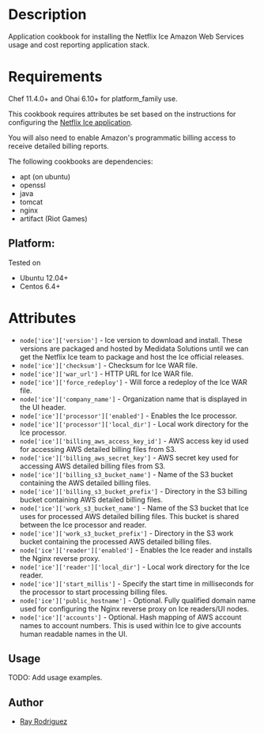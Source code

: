 Description
===========

Application cookbook for installing the Netflix Ice Amazon Web Services usage
and cost reporting application stack.

Requirements
============

Chef 11.4.0+ and Ohai 6.10+ for platform_family use.

This cookbook requires attributes be set based on the instructions for 
configuring the [Netflix Ice application](https://github.com/Netflix/ice).

You will also need to enable Amazon's programmatic billing access to 
receive detailed billing reports.

The following cookbooks are dependencies:

* apt (on ubuntu)
* openssl
* java
* tomcat
* nginx
* artifact (Riot Games)

## Platform:

Tested on 

* Ubuntu 12.04+
* Centos 6.4+

Attributes
==========

* `node['ice']['version']` - Ice version to download and install.  These 
versions are packaged and hosted by Medidata Solutions until we can get the 
Netflix Ice team to package and host the Ice official releases.
* `node['ice']['checksum']` - Checksum for Ice WAR file.
* `node['ice']['war_url']` - HTTP URL for Ice WAR file.
* `node['ice']['force_redeploy']` - Will force a redeploy of the Ice WAR file.
* `node['ice']['company_name']` - Organization name that is displayed in the 
UI header.
* `node['ice']['processor']['enabled']` - Enables the Ice processor.
* `node['ice']['processor']['local_dir']` - Local work directory for the Ice
processor.
* `node['ice']['billing_aws_access_key_id']` - AWS access key id used for
accessing AWS detailed billing files from S3.
* `node['ice']['billing_aws_secret_key']` - AWS secret key used for
accessing AWS detailed billing files from S3.
* `node['ice']['billing_s3_bucket_name']` - Name of the S3 bucket containing
the AWS detailed billing files.
* `node['ice']['billing_s3_bucket_prefix']` - Directory in the S3 billing bucket 
containing AWS detailed billing files.
* `node['ice']['work_s3_bucket_name']` - Name of the S3 bucket that Ice uses 
for processed AWS detailed billing files.  This bucket is shared between the Ice
processor and reader.
* `node['ice']['work_s3_bucket_prefix']` - Directory in the S3 work bucket 
containing the processed AWS detailed billing files.
* `node['ice']['reader']['enabled']` - Enables the Ice reader and installs the
Nginx reverse proxy.
* `node['ice']['reader']['local_dir']` - Local work directory for the Ice reader.
* `node['ice']['start_millis']` - Specify the start time in milliseconds for the 
processor to start processing billing files.
* `node['ice']['public_hostname']` - Optional. Fully qualified domain name used for 
configuring the Nginx reverse proxy on Ice readers/UI nodes.
* `node['ice']['accounts']` - Optional.  Hash mapping of AWS account names to 
account numbers.  This is used within Ice to give accounts human readable names 
in the UI.

## Usage

TODO: Add usage examples.

## Author

* [Ray Rodriguez](https://github.com/rayrod2030)
